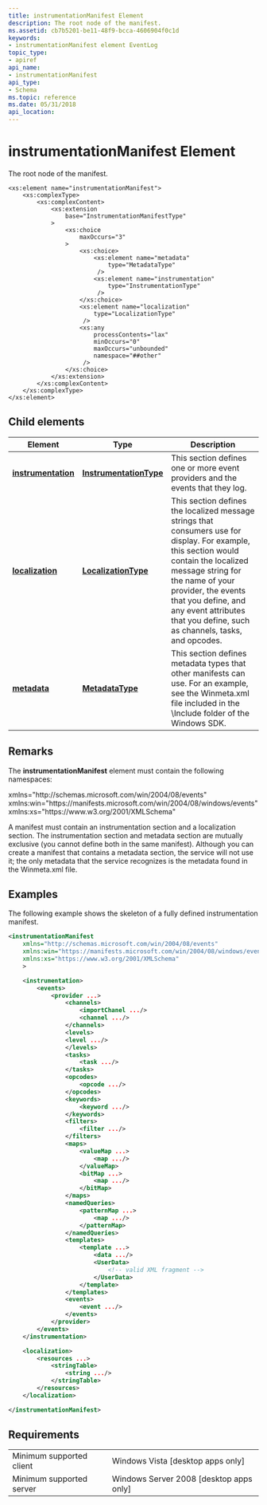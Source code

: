 ```yaml
---
title: instrumentationManifest Element
description: The root node of the manifest.
ms.assetid: cb7b5201-be11-48f9-bcca-4606904f0c1d
keywords:
- instrumentationManifest element EventLog
topic_type:
- apiref
api_name:
- instrumentationManifest
api_type:
- Schema
ms.topic: reference
ms.date: 05/31/2018
api_location: 
---
```


# instrumentationManifest Element

The root node of the manifest.

``` syntax
<xs:element name="instrumentationManifest">
    <xs:complexType>
        <xs:complexContent>
            <xs:extension
                base="InstrumentationManifestType"
            >
                <xs:choice
                    maxOccurs="3"
                >
                    <xs:choice>
                        <xs:element name="metadata"
                            type="MetadataType"
                         />
                        <xs:element name="instrumentation"
                            type="InstrumentationType"
                         />
                    </xs:choice>
                    <xs:element name="localization"
                        type="LocalizationType"
                     />
                    <xs:any
                        processContents="lax"
                        minOccurs="0"
                        maxOccurs="unbounded"
                        namespace="##other"
                     />
                </xs:choice>
            </xs:extension>
        </xs:complexContent>
    </xs:complexType>
</xs:element>
```

## Child elements



| Element                                                                                        | Type                                                                               | Description                                                                                                                                                                                                                                                                                                   |
|------------------------------------------------------------------------------------------------|------------------------------------------------------------------------------------|---------------------------------------------------------------------------------------------------------------------------------------------------------------------------------------------------------------------------------------------------------------------------------------------------------------|
| [**instrumentation**](eventmanifestschema-instrumentation-instrumentationmanifest-element.md) | [**InstrumentationType**](eventmanifestschema-instrumentationtype-complextype.md) | This section defines one or more event providers and the events that they log.<br/>                                                                                                                                                                                                                     |
| [**localization**](eventmanifestschema-localization-instrumentationmanifest-element.md)       | [**LocalizationType**](eventmanifestschema-localizationtype-complextype.md)       | This section defines the localized message strings that consumers use for display. For example, this section would contain the localized message string for the name of your provider, the events that you define, and any event attributes that you define, such as channels, tasks, and opcodes.<br/> |
| [**metadata**](eventmanifestschema-metadata-instrumentationmanifest-element.md)               | [**MetadataType**](eventmanifestschema-metadatatype-complextype.md)               | This section defines metadata types that other manifests can use. For an example, see the Winmeta.xml file included in the \\Include folder of the Windows SDK.<br/>                                                                                                                                    |



## Remarks

The **instrumentationManifest** element must contain the following namespaces:

<dl> xmlns="http://schemas.microsoft.com/win/2004/08/events"  
xmlns:win="https://manifests.microsoft.com/win/2004/08/windows/events"  
xmlns:xs="https://www.w3.org/2001/XMLSchema"  
</dl>

A manifest must contain an instrumentation section and a localization section. The instrumentation section and metadata section are mutually exclusive (you cannot define both in the same manifest). Although you can create a manifest that contains a metadata section, the service will not use it; the only metadata that the service recognizes is the metadata found in the Winmeta.xml file.

## Examples

The following example shows the skeleton of a fully defined instrumentation manifest.


```XML
<instrumentationManifest
    xmlns="http://schemas.microsoft.com/win/2004/08/events" 
    xmlns:win="https://manifests.microsoft.com/win/2004/08/windows/events"
    xmlns:xs="https://www.w3.org/2001/XMLSchema"    
    >

    <instrumentation>
        <events>
            <provider ...>
                <channels>
                    <importChanel .../>
                    <channel .../>
                </channels>
                <levels>
                <level .../>
                </levels>
                <tasks>
                    <task .../>
                </tasks>
                <opcodes>
                    <opcode .../>
                </opcodes>
                <keywords>
                    <keyword .../>
                </keywords>
                <filters>
                    <filter .../>
                </filters>
                <maps>
                    <valueMap ...>
                        <map .../>
                    </valueMap>
                    <bitMap ...>
                        <map .../>
                    </bitMap>
                </maps>
                <namedQueries>
                    <patternMap ...>
                        <map .../>
                    </patternMap>  
                </namedQueries>
                <templates>
                    <template ...>
                        <data .../>
                        <UserData>
                            <!-- valid XML fragment -->
                        </UserData>
                    </template>
                </templates>
                <events>
                    <event .../>
                </events>
            </provider>
        </events>
    </instrumentation>

    <localization>
        <resources ...>
            <stringTable>
                <string .../>
            </stringTable>
        </resources>
    </localization>

</instrumentationManifest>
```



## Requirements



|                                     |                                                      |
|-------------------------------------|------------------------------------------------------|
| Minimum supported client<br/> | Windows Vista \[desktop apps only\]<br/>       |
| Minimum supported server<br/> | Windows Server 2008 \[desktop apps only\]<br/> |



 

 





